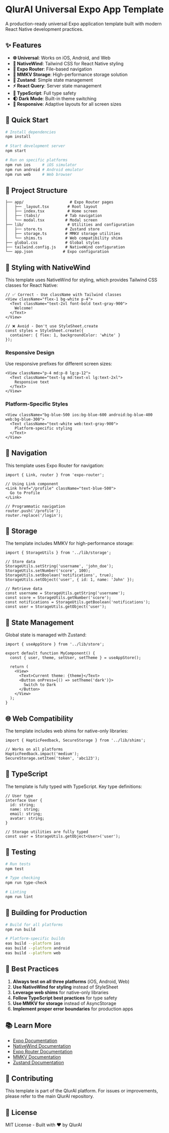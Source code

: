 # QlurAI Universal Expo App Template

A production-ready universal Expo application template built with modern React Native development practices.

## ✨ Features

- **🌐 Universal**: Works on iOS, Android, and Web
- **🎨 NativeWind**: Tailwind CSS for React Native styling
- **🧭 Expo Router**: File-based navigation
- **💾 MMKV Storage**: High-performance storage solution
- **🏪 Zustand**: Simple state management
- **⚡ React Query**: Server state management
- **🔧 TypeScript**: Full type safety
- **🌓 Dark Mode**: Built-in theme switching
- **📱 Responsive**: Adaptive layouts for all screen sizes

## 🚀 Quick Start

```bash
# Install dependencies
npm install

# Start development server
npm start

# Run on specific platforms
npm run ios     # iOS simulator
npm run android # Android emulator
npm run web     # Web browser
```

## 📁 Project Structure

```
├── app/                    # Expo Router pages
│   ├── _layout.tsx        # Root layout
│   ├── index.tsx          # Home screen
│   ├── (tabs)/           # Tab navigation
│   └── modal.tsx         # Modal screen
├── lib/                   # Utilities and configuration
│   ├── store.ts          # Zustand store
│   ├── storage.ts        # MMKV storage utilities
│   └── shims.ts          # Web compatibility shims
├── global.css            # Global styles
├── tailwind.config.js    # NativeWind configuration
└── app.json             # Expo configuration
```

## 🎨 Styling with NativeWind

This template uses NativeWind for styling, which provides Tailwind CSS classes for React Native:

```tsx
// ✅ Correct - Use className with Tailwind classes
<View className="flex-1 bg-white p-4">
  <Text className="text-2xl font-bold text-gray-900">
    Welcome!
  </Text>
</View>

// ❌ Avoid - Don't use StyleSheet.create
const styles = StyleSheet.create({
  container: { flex: 1, backgroundColor: 'white' }
});
```

### Responsive Design

Use responsive prefixes for different screen sizes:

```tsx
<View className="p-4 md:p-8 lg:p-12">
  <Text className="text-lg md:text-xl lg:text-2xl">
    Responsive text
  </Text>
</View>
```

### Platform-Specific Styles

```tsx
<View className="bg-blue-500 ios:bg-blue-600 android:bg-blue-400 web:bg-blue-300">
  <Text className="text-white web:text-gray-900">
    Platform-specific styling
  </Text>
</View>
```

## 🧭 Navigation

This template uses Expo Router for navigation:

```tsx
import { Link, router } from 'expo-router';

// Using Link component
<Link href="/profile" className="text-blue-500">
  Go to Profile
</Link>

// Programmatic navigation
router.push('/profile');
router.replace('/login');
```

## 💾 Storage

The template includes MMKV for high-performance storage:

```tsx
import { StorageUtils } from '../lib/storage';

// Store data
StorageUtils.setString('username', 'john_doe');
StorageUtils.setNumber('score', 100);
StorageUtils.setBoolean('notifications', true);
StorageUtils.setObject('user', { id: 1, name: 'John' });

// Retrieve data
const username = StorageUtils.getString('username');
const score = StorageUtils.getNumber('score');
const notifications = StorageUtils.getBoolean('notifications');
const user = StorageUtils.getObject('user');
```

## 🏪 State Management

Global state is managed with Zustand:

```tsx
import { useAppStore } from '../lib/store';

export default function MyComponent() {
  const { user, theme, setUser, setTheme } = useAppStore();
  
  return (
    <View>
      <Text>Current theme: {theme}</Text>
      <Button onPress={() => setTheme('dark')}>
        Switch to Dark
      </Button>
    </View>
  );
}
```

## 🌐 Web Compatibility

The template includes web shims for native-only libraries:

```tsx
import { HapticFeedback, SecureStorage } from '../lib/shims';

// Works on all platforms
HapticFeedback.impact('medium');
SecureStorage.setItem('token', 'abc123');
```

## 🔧 TypeScript

The template is fully typed with TypeScript. Key type definitions:

```tsx
// User type
interface User {
  id: string;
  name: string;
  email: string;
  avatar: string;
}

// Storage utilities are fully typed
const user = StorageUtils.getObject<User>('user');
```

## 📱 Testing

```bash
# Run tests
npm test

# Type checking
npm run type-check

# Linting
npm run lint
```

## 🚀 Building for Production

```bash
# Build for all platforms
npm run build

# Platform-specific builds
eas build --platform ios
eas build --platform android
eas build --platform web
```

## 🎯 Best Practices

1. **Always test on all three platforms** (iOS, Android, Web)
2. **Use NativeWind for styling** instead of StyleSheet
3. **Leverage web shims** for native-only libraries
4. **Follow TypeScript best practices** for type safety
5. **Use MMKV for storage** instead of AsyncStorage
6. **Implement proper error boundaries** for production apps

## 📚 Learn More

- [Expo Documentation](https://docs.expo.dev/)
- [NativeWind Documentation](https://www.nativewind.dev/)
- [Expo Router Documentation](https://expo.github.io/router/)
- [MMKV Documentation](https://github.com/mrousavy/react-native-mmkv)
- [Zustand Documentation](https://zustand-demo.pmnd.rs/)

## 🤝 Contributing

This template is part of the QlurAI platform. For issues or improvements, please refer to the main QlurAI repository.

## 📄 License

MIT License - Built with ❤️ by QlurAI